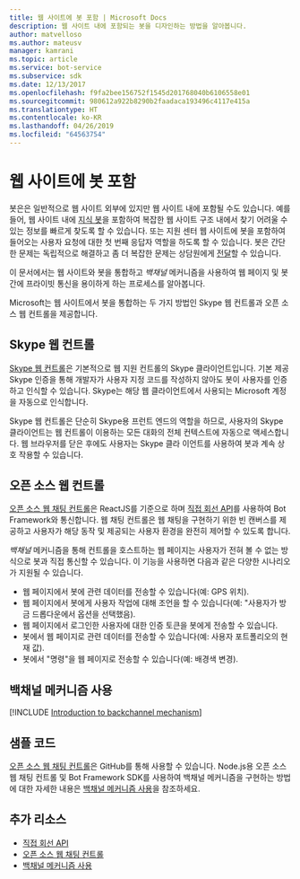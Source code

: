 ```yaml
---
title: 웹 사이트에 봇 포함 | Microsoft Docs
description: 웹 사이트 내에 포함되는 봇을 디자인하는 방법을 알아봅니다.
author: matvelloso
ms.author: mateusv
manager: kamrani
ms.topic: article
ms.service: bot-service
ms.subservice: sdk
ms.date: 12/13/2017
ms.openlocfilehash: f9fa2bee156752f1545d201768040b6106558e01
ms.sourcegitcommit: 980612a922b8290b2faadaca193496c4117e415a
ms.translationtype: HT
ms.contentlocale: ko-KR
ms.lasthandoff: 04/26/2019
ms.locfileid: "64563754"
---
```

# <a name="embed-a-bot-in-a-website"></a>웹 사이트에 봇 포함

봇은은 일반적으로 웹 사이트 외부에 있지만 웹 사이트 내에 포함될 수도 있습니다. 예를 들어, 웹 사이트 내에 [지식 봇](~/bot-service-design-pattern-knowledge-base.md)을 포함하여 복잡한 웹 사이트 구조 내에서 찾기 어려울 수 있는 정보를 빠르게 찾도록 할 수 있습니다. 또는 지원 센터 웹 사이트에 봇을 포함하여 들어오는 사용자 요청에 대한 첫 번째 응답자 역할을 하도록 할 수 있습니다. 봇은 간단한 문제는 독립적으로 해결하고 좀 더 복잡한 문제는 상담원에게 [전달](~/bot-service-design-pattern-handoff-human.md)할 수 있습니다. 

이 문서에서는 웹 사이트와 봇을 통합하고 *백채널* 메커니즘을 사용하여 웹 페이지 및 봇 간에 프라이빗 통신을 용이하게 하는 프로세스를 알아봅니다. 

Microsoft는 웹 사이트에서 봇을 통합하는 두 가지 방법인 Skype 웹 컨트롤과 오픈 소스 웹 컨트롤을 제공합니다.

## <a name="skype-web-control"></a>Skype 웹 컨트롤

[Skype 웹 컨트롤](https://aka.ms/bot-skype-web-control)은 기본적으로 웹 지원 컨트롤의 Skype 클라이언트입니다. 기본 제공 Skype 인증을 통해 개발자가 사용자 지정 코드를 작성하지 않아도 봇이 사용자를 인증하고 인식할 수 있습니다. Skype는 해당 웹 클라이언트에서 사용되는 Microsoft 계정을 자동으로 인식합니다. 

Skype 웹 컨트롤은 단순히 Skype용 프런트 엔드의 역할을 하므로, 사용자의 Skype 클라이언트는 웹 컨트롤이 이용하는 모든 대화의 전체 컨텍스트에 자동으로 액세스합니다. 웹 브라우저를 닫은 후에도 사용자는 Skype 클라 이언트를 사용하여 봇과 계속 상호 작용할 수 있습니다. 

## <a name="open-source-web-control"></a>오픈 소스 웹 컨트롤

<a href="https://aka.ms/BotFramework-WebChat" target="_blank">오픈 소스 웹 채팅 컨트롤</a>은 ReactJS를 기준으로 하며 [직접 회선 API][directLineAPI]를 사용하여 Bot Framework와 통신합니다. 웹 채팅 컨트롤은 웹 채팅을 구현하기 위한 빈 캔버스를 제공하고 사용자가 해당 동작 및 제공되는 사용자 환경을 완전히 제어할 수 있도록 합니다. 

*백채널* 메커니즘을 통해 컨트롤을 호스트하는 웹 페이지는 사용자가 전혀 볼 수 없는 방식으로 봇과 직접 통신할 수 있습니다. 이 기능을 사용하면 다음과 같은 다양한 시나리오가 지원될 수 있습니다. 

- 웹 페이지에서 봇에 관련 데이터를 전송할 수 있습니다(예: GPS 위치).
- 웹 페이지에서 봇에게 사용자 작업에 대해 조언을 할 수 있습니다(예: "사용자가 방금 드롭다운에서 옵션을 선택했음).
- 웹 페이지에서 로그인한 사용자에 대한 인증 토큰을 봇에게 전송할 수 있습니다.
- 봇에서 웹 페이지로 관련 데이터를 전송할 수 있습니다(예: 사용자 포트폴리오의 현재 값).
- 봇에서 "명령"을 웹 페이지로 전송할 수 있습니다(예: 배경색 변경).

## <a name="using-the-backchannel-mechanism"></a>백채널 메커니즘 사용

[!INCLUDE [Introduction to backchannel mechanism](~/includes/snippet-backchannel.md)]

## <a name="sample-code"></a>샘플 코드

<a href="https://aka.ms/BotFramework-WebChat" target="_blank">오픈 소스 웹 채팅 컨트롤</a>은 GitHub를 통해 사용할 수 있습니다. Node.js용 오픈 소스 웹 채팅 컨트롤 및 Bot Framework SDK를 사용하여 백채널 메커니즘을 구현하는 방법에 대한 자세한 내용은 [백채널 메커니즘 사용](~/nodejs/bot-builder-nodejs-backchannel.md)을 참조하세요.

## <a name="additional-resources"></a>추가 리소스

- [직접 회선 API][directLineAPI]
- [오픈 소스 웹 채팅 컨트롤](https://github.com/Microsoft/BotFramework-WebChat)
- [백채널 메커니즘 사용](~/nodejs/bot-builder-nodejs-backchannel.md)

[directLineAPI]: https://docs.botframework.com/en-us/restapi/directline3/#navtitle
